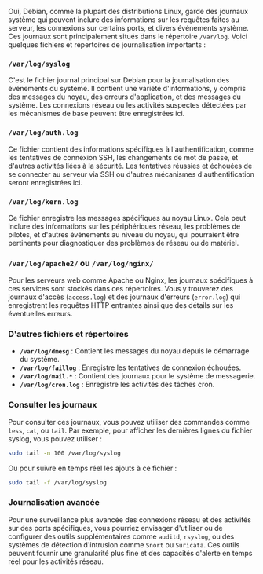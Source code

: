 Oui, Debian, comme la plupart des distributions Linux, garde des journaux système qui peuvent inclure des informations sur les requêtes faites au serveur, les connexions sur certains ports, et divers événements système. Ces journaux sont principalement situés dans le répertoire `/var/log`. Voici quelques fichiers et répertoires de journalisation importants :

### `/var/log/syslog`

C'est le fichier journal principal sur Debian pour la journalisation des événements du système. Il contient une variété d'informations, y compris des messages du noyau, des erreurs d'application, et des messages du système. Les connexions réseau ou les activités suspectes détectées par les mécanismes de base peuvent être enregistrées ici.

### `/var/log/auth.log`

Ce fichier contient des informations spécifiques à l'authentification, comme les tentatives de connexion SSH, les changements de mot de passe, et d'autres activités liées à la sécurité. Les tentatives réussies et échouées de se connecter au serveur via SSH ou d'autres mécanismes d'authentification seront enregistrées ici.

### `/var/log/kern.log`

Ce fichier enregistre les messages spécifiques au noyau Linux. Cela peut inclure des informations sur les périphériques réseau, les problèmes de pilotes, et d'autres événements au niveau du noyau, qui pourraient être pertinents pour diagnostiquer des problèmes de réseau ou de matériel.

### `/var/log/apache2/` ou `/var/log/nginx/`

Pour les serveurs web comme Apache ou Nginx, les journaux spécifiques à ces services sont stockés dans ces répertoires. Vous y trouverez des journaux d'accès (`access.log`) et des journaux d'erreurs (`error.log`) qui enregistrent les requêtes HTTP entrantes ainsi que des détails sur les éventuelles erreurs.

### D'autres fichiers et répertoires

- **`/var/log/dmesg`** : Contient les messages du noyau depuis le démarrage du système.
- **`/var/log/faillog`** : Enregistre les tentatives de connexion échouées.
- **`/var/log/mail.*`** : Contient des journaux pour le système de messagerie.
- **`/var/log/cron.log`** : Enregistre les activités des tâches cron.

### Consulter les journaux

Pour consulter ces journaux, vous pouvez utiliser des commandes comme `less`, `cat`, ou `tail`. Par exemple, pour afficher les dernières lignes du fichier syslog, vous pouvez utiliser :

```sh
sudo tail -n 100 /var/log/syslog
```

Ou pour suivre en temps réel les ajouts à ce fichier :

```sh
sudo tail -f /var/log/syslog
```

### Journalisation avancée

Pour une surveillance plus avancée des connexions réseau et des activités sur des ports spécifiques, vous pourriez envisager d'utiliser ou de configurer des outils supplémentaires comme `auditd`, `rsyslog`, ou des systèmes de détection d'intrusion comme `Snort` ou `Suricata`. Ces outils peuvent fournir une granularité plus fine et des capacités d'alerte en temps réel pour les activités réseau.